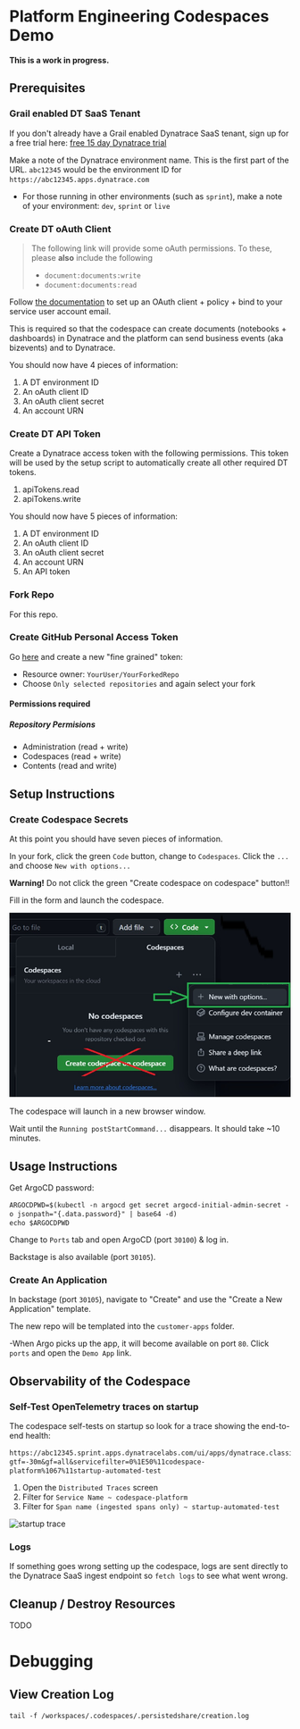 # Platform Engineering Codespaces Demo

**This is a work in progress.**

## Prerequisites

### Grail enabled DT SaaS Tenant

If you don't already have a Grail enabled Dynatrace SaaS tenant, sign up for a free trial here: [free 15 day Dynatrace trial](https://www.dynatrace.com/trial)

Make a note of the Dynatrace environment name. This is the first part of the URL. `abc12345` would be the environment ID for `https://abc12345.apps.dynatrace.com`

* For those running in other environments (such as `sprint`), make a note of your environment: `dev`, `sprint` or `live`

### Create DT oAuth Client

> The following link will provide some oAuth permissions. To these, please **also** include the following
> - `document:documents:write`
> - `document:documents:read`

Follow [the documentation](https://www.dynatrace.com/support/help/platform-modules/business-analytics/ba-api-ingest) to set up an OAuth client + policy + bind to your service user account email.

This is required so that the codespace can create documents (notebooks + dashboards) in Dynatrace and the platform can send business events (aka bizevents) and to Dynatrace.

You should now have 4 pieces of information:

1. A DT environment ID
1. An oAuth client ID
1. An oAuth client secret
1. An account URN

### Create DT API Token

Create a Dynatrace access token with the following permissions. This token will be used by the setup script to automatically create all other required DT tokens.

1. apiTokens.read
1. apiTokens.write

You should now have 5 pieces of information:

1. A DT environment ID
1. An oAuth client ID
1. An oAuth client secret
1. An account URN
1. An API token

### Fork Repo

For this repo.

### Create GitHub Personal Access Token

Go [here](https://github.com/settings/personal-access-tokens/new) and create a new "fine grained" token:

- Resource owner: `YourUser/YourForkedRepo`
- Choose `Only selected repositories` and again select your fork

#### Permissions required

##### Repository Permisions

- Administration (read + write)
- Codespaces (read + write)
- Contents (read and write)

## Setup Instructions

### Create Codespace Secrets

At this point you should have seven pieces of information.

In your fork, click the green `Code` button, change to `Codespaces`. Click the `...` and choose `New with options...`

**Warning!** Do not click the green "Create codespace on codespace" button!!

Fill in the form and launch the codespace.

![codespaces new with options](images/codespace-new-with-options.jpg)

The codespace will launch in a new browser window.

Wait until the `Running postStartCommand...` disappears. It should take ~10 minutes.

## Usage Instructions

Get ArgoCD password:
```
ARGOCDPWD=$(kubectl -n argocd get secret argocd-initial-admin-secret -o jsonpath="{.data.password}" | base64 -d)
echo $ARGOCDPWD
```

Change to `Ports` tab and open ArgoCD (port `30100`) & log in.

Backstage is also available (port `30105`).

### Create An Application

In backstage (port `30105`), navigate to "Create" and use the "Create a New Application" template.

The new repo will be templated into the `customer-apps` folder.

-When Argo picks up the app, it will become available on port `80`. Click `ports` and open the `Demo App` link.

## Observability of the Codespace

### Self-Test OpenTelemetry traces on startup

The codespace self-tests on startup so look for a trace showing the end-to-end health:

```
https://abc12345.sprint.apps.dynatracelabs.com/ui/apps/dynatrace.classic.distributed.traces/ui/diagnostictools/purepaths?gtf=-30m&gf=all&servicefilter=0%1E50%11codespace-platform%1067%11startup-automated-test
```
1. Open the `Distributed Traces` screen
2. Filter for `Service Name ~ codespace-platform`
3. Filter for `Span name (ingested spans only) ~ startup-automated-test`

![startup trace](images/startup-trace.jpg)

### Logs

If something goes wrong setting up the codespace, logs are sent directly to the Dynatrace SaaS ingest endpoint so `fetch logs` to see what went wrong.

## Cleanup / Destroy Resources

TODO

# Debugging

## View Creation Log

```
tail -f /workspaces/.codespaces/.persistedshare/creation.log
```
